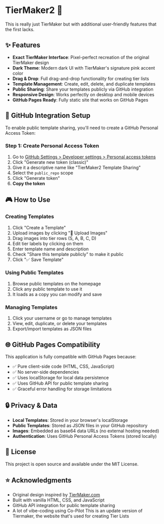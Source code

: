# TierMaker2 🎯

This is really just TierMaker but with additional user-friendly features that the first lacks.

## ✨ Features

- **Exact TierMaker Interface**: Pixel-perfect recreation of the original TierMaker design
- **Dark Theme**: Modern dark UI with TierMaker's signature pink accent color
- **Drag & Drop**: Full drag-and-drop functionality for creating tier lists
- **Template Management**: Create, edit, delete, and duplicate templates
- **Public Sharing**: Share your templates publicly via GitHub integration
- **Responsive Design**: Works perfectly on desktop and mobile devices
- **GitHub Pages Ready**: Fully static site that works on GitHub Pages

## 🔧 GitHub Integration Setup

To enable public template sharing, you'll need to create a GitHub Personal Access Token:

### Step 1: Create Personal Access Token
1. Go to [GitHub Settings > Developer settings > Personal access tokens](https://github.com/settings/tokens)
2. Click "Generate new token (classic)"
3. Give it a descriptive name like "TierMaker2 Template Sharing"
4. Select the `public_repo` scope
5. Click "Generate token"
6. **Copy the token** 

## 🎮 How to Use

### Creating Templates
1. Click "Create a Template"
2. Upload images by clicking "📁 Upload Images"
3. Drag images into tier rows (S, A, B, C, D)
4. Edit tier labels by clicking on them
5. Enter template name and description
6. Check "Share this template publicly" to make it public
7. Click "✅ Save Template"

### Using Public Templates
1. Browse public templates on the homepage
2. Click any public template to use it
3. It loads as a copy you can modify and save

### Managing Templates
1. Click your username or go to manage templates
2. View, edit, duplicate, or delete your templates
3. Export/import templates as JSON files

## 🌐 GitHub Pages Compatibility

This application is fully compatible with GitHub Pages because:
- ✅ Pure client-side code (HTML, CSS, JavaScript)
- ✅ No server-side dependencies
- ✅ Uses localStorage for local data persistence
- ✅ Uses GitHub API for public template sharing
- ✅ Graceful error handling for storage limitations

## 🔒 Privacy & Data

- **Local Templates**: Stored in your browser's localStorage
- **Public Templates**: Stored as JSON files in your GitHub repository
- **Images**: Embedded as base64 data URLs (no external hosting needed)
- **Authentication**: Uses GitHub Personal Access Tokens (stored locally)

## 📝 License

This project is open source and available under the MIT License.

## ⭐ Acknowledgments

- Original design inspired by [TierMaker.com](https://tiermaker.com)
- Built with vanilla HTML, CSS, and JavaScript
- GitHub API integration for public template sharing
- A lot of vibe-coding using Co-Pilot
This is an update version of Tiermaker, the website that's used for creating Tier Lists
